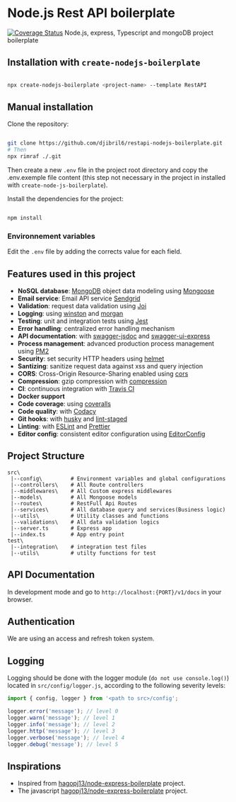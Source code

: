 # Node.js Rest API boilerplate
[![Coverage Status](https://coveralls.io/repos/github/djibril6/restapi-nodejs-boilerplate/badge.svg?branch=main)](https://coveralls.io/github/djibril6/restapi-nodejs-boilerplate?branch=main)
Node.js, express, Typescript and mongoDB project boilerplate

## Installation with `create-nodejs-boilerplate`

```bash

npx create-nodejs-boilerplate <project-name> --template RestAPI

```
## Manual installation

Clone the repository:
```bash

git clone https://github.com/djibril6/restapi-nodejs-boilerplate.git
# Then
npx rimraf ./.git

```

Then create a new `.env` file in the project root directory and copy the .env.exemple file content (this step not necessary in the project in installed with `create-node-js-boilerplate`).

Install the dependencies for the project:
```bash

npm install

```

### Environnement variables

Edit the `.env` file by adding the corrects value for each field. 

## Features used in this project

- **NoSQL database**: [MongoDB](https://www.mongodb.com) object data modeling using [Mongoose](https://mongoosejs.com)
- **Email service**: Email API service [Sendgrid](https://sendgrid.com)
- **Validation**: request data validation using [Joi](https://github.com/hapijs/joi)
- **Logging**: using [winston](https://github.com/winstonjs/winston) and [morgan](https://github.com/expressjs/morgan)
- **Testing**: unit and integration tests using [Jest](https://jestjs.io)
- **Error handling**: centralized error handling mechanism
- **API documentation**: with [swagger-jsdoc](https://github.com/Surnet/swagger-jsdoc) and [swagger-ui-express](https://github.com/scottie1984/swagger-ui-express)
- **Process management**: advanced production process management using [PM2](https://pm2.keymetrics.io)
- **Security**: set security HTTP headers using [helmet](https://helmetjs.github.io)
- **Santizing**: sanitize request data against xss and query injection
- **CORS**: Cross-Origin Resource-Sharing enabled using [cors](https://github.com/expressjs/cors)
- **Compression**: gzip compression with [compression](https://github.com/expressjs/compression)
- **CI**: continuous integration with [Travis CI](https://travis-ci.org)
- **Docker support**
- **Code coverage**: using [coveralls](https://coveralls.io)
- **Code quality**: with [Codacy](https://www.codacy.com)
- **Git hooks**: with [husky](https://github.com/typicode/husky) and [lint-staged](https://github.com/okonet/lint-staged)
- **Linting**: with [ESLint](https://eslint.org) and [Prettier](https://prettier.io)
- **Editor config**: consistent editor configuration using [EditorConfig](https://editorconfig.org)

## Project Structure

```
src\
 |--config\         # Environment variables and global configurations 
 |--controllers\    # All Route controllers
 |--middlewares\    # All Custom express middlewares
 |--models\         # All Mongoose models
 |--routes\         # RestFull Api Routes 
 |--services\       # All database query and services(Business logic)
 |--utils\          # Utility classes and functions
 |--validations\    # All data validation logics
 |--server.ts       # Express app
 |--index.ts        # App entry point
test\
 |--integration\    # integration test files
 |--utils\          # utilty functions for test
```
## API Documentation

In development mode and go to `http://localhost:{PORT}/v1/docs` in your browser. 

## Authentication

We are using an access and refresh token system.

## Logging

Logging should be done with the logger module (`do not use console.log()`) located in `src/config/logger.js`, according to the following severity levels:

```javascript
import { config, logger } from '<path to src>/config';

logger.error('message'); // level 0
logger.warn('message'); // level 1
logger.info('message'); // level 2
logger.http('message'); // level 3
logger.verbose('message'); // level 4
logger.debug('message'); // level 5
```

## Inspirations

- Inspired from [hagopj13/node-express-boilerplate](https://github.com/djibril6/restapi-nodejs-boilerplate) project.
- The javascript [hagopj13/node-express-boilerplate](https://github.com/hagopj13/node-express-boilerplate) project.
